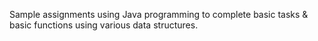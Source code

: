Sample assignments using Java programming to complete basic tasks & basic functions using various data structures.

